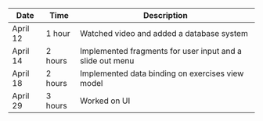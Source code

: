 |Date|Time|Description|
|----|------|-------------|
|April 12| 1 hour| Watched video and added a database system|
|April 14|2 hours| Implemented fragments for user input and a slide out menu|
|April 18| 2 hours| Implemented data binding on exercises view model|
April 29| 3 hours| Worked on UI|
